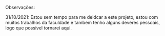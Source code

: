 Observações:

31/10/2021: Estou sem tempo para me deidcar a este projeto, estou com muitos trabalhos da faculdade e tambem
tenho alguns deveres pessoais, logo que possivel tornarei aqui.